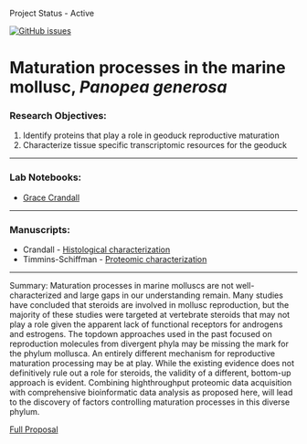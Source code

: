 Project Status - Active

[![GitHub issues](https://img.shields.io/github/issues/RobertsLab/project-geoduck-repro.svg)](https://github.com/RobertsLab/project-geoduck-repro/issues)

# Maturation processes in the marine mollusc, _Panopea generosa_

### Research Objectives:   
1) Identify proteins that play a role in geoduck reproductive maturation      
2) Characterize tissue specific transcriptomic resources for the geoduck

---
### Lab Notebooks:
* [Grace Crandall](http://genefish.wikispaces.com/Grace%27s+Notebook)

---

### Manuscripts:    
* Crandall - [Histological characterization](https://docs.google.com/document/d/1y-tYILgL0CJXYl1REl67167CPA0nK3sP4WabVMaeOP0/edit?ts=563c5bcc)
* Timmins-Schiffman - [Proteomic characterization](https://docs.google.com/document/d/11zGFXFa4ODBjBVRXOH3-ly2NQ7w3LrrpGce4w31PflA/edit)




---

Summary: Maturation processes in marine molluscs are not well-characterized and large gaps in our understanding remain. Many studies have concluded that steroids are involved in mollusc reproduction, but the majority of these studies were targeted at vertebrate steroids that may not play a role given the apparent lack of functional receptors for androgens and estrogens. The topdown approaches used in the past focused on reproduction molecules from divergent phyla may be missing the mark for the phylum mollusca. An entirely different mechanism for reproductive maturation processing may be at play. While the existing evidence does not definitively rule out a role for steroids, the validity of a different, bottom-up approach is evident. Combining highthroughput proteomic data acquisition with comprehensive bioinformatic data analysis as proposed here, will lead to the discovery of factors controlling maturation processes in this diverse phylum.

[Full Proposal](http://eagle.fish.washington.edu/trilobite/Proposal_Database/RRF_Geoduck2013.pdf)
